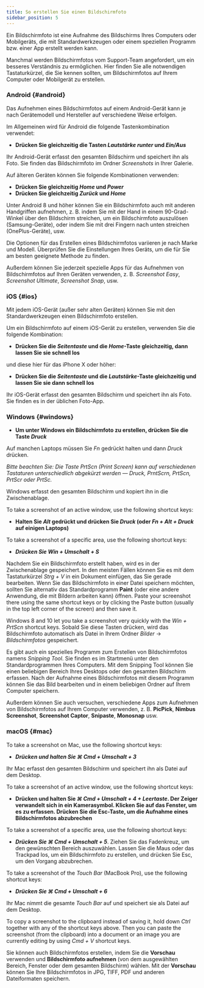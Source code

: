 ```yaml
---
title: So erstellen Sie einen Bildschirmfoto
sidebar_position: 5
---
```


Ein Bildschirmfoto ist eine Aufnahme des Bildschirms Ihres Computers oder Mobilgeräts, die mit Standardwerkzeugen oder einem speziellen Programm bzw. einer App erstellt werden kann.

Manchmal werden Bildschirmfotos vom Support-Team angefordert, um ein besseres Verständnis zu ermöglichen. Hier finden Sie alle notwendigen Tastaturkürzel, die Sie kennen sollten, um Bildschirmfotos auf Ihrem Computer oder Mobilgerät zu erstellen.

### Android {#android}

Das Aufnehmen eines Bildschirmfotos auf einem Android-Gerät kann je nach Gerätemodell und Hersteller auf verschiedene Weise erfolgen.

Im Allgemeinen wird für Android die folgende Tastenkombination verwendet:

- **Drücken Sie gleichzeitig die Tasten *Lautstärke runter* und *Ein/Aus***

Ihr Android-Gerät erfasst den gesamten Bildschirm und speichert ihn als Foto. Sie finden das Bildschirmfoto im Ordner *Screenshots* in Ihrer Galerie.

Auf älteren Geräten können Sie folgende Kombinationen verwenden:

- **Drücken Sie gleichzeitig *Home* und *Power***
- **Drücken Sie gleichzeitig *Zurück* und *Home***

Unter Android 8 und höher können Sie ein Bildschirmfoto auch mit anderen Handgriffen aufnehmen, z. B. indem Sie mit der Hand in einem 90-Grad-Winkel über den Bildschirm streichen, um ein Bildschirmfoto auszulösen (Samsung-Geräte), oder indem Sie mit drei Fingern nach unten streichen (OnePlus-Geräte), usw.

Die Optionen für das Erstellen eines Bildschirmfotos variieren je nach Marke und Modell. Überprüfen Sie die Einstellungen Ihres Geräts, um die für Sie am besten geeignete Methode zu finden.

Außerdem können Sie jederzeit spezielle Apps für das Aufnehmen von Bildschirmfotos auf Ihren Geräten verwenden, z. B. *Screenshot Easy*, *Screenshot Ultimate*, *Screenshot Snap*, usw.

### iOS {#ios}

Mit jedem iOS-Gerät (außer sehr alten Geräten) können Sie mit den Standardwerkzeugen einen Bildschirmfoto erstellen.

Um ein Bildschirmfoto auf einem iOS-Gerät zu erstellen, verwenden Sie die folgende Kombination:

- **Drücken Sie die *Seitentaste* und die *Home*-Taste gleichzeitig, dann lassen Sie sie schnell los**

und diese hier für das iPhone X oder höher:

- **Drücken Sie die *Seitentaste* und die *Lautstärke*-Taste gleichzeitig und lassen Sie sie dann schnell los**

Ihr iOS-Gerät erfasst den gesamten Bildschirm und speichert ihn als Foto. Sie finden es in der üblichen Foto-App.

### Windows {#windows}

- **Um unter Windows ein Bildschirmfoto zu erstellen, drücken Sie die Taste *Druck***

Auf manchen Laptops müssen Sie *Fn* gedrückt halten und dann *Druck* drücken.

*Bitte beachten Sie: Die Taste PrtScn (Print Screen) kann auf verschiedenen Tastaturen unterschiedlich abgekürzt werden — Druck, PrntScrn, PrtScn, PrtScr oder PrtSc.*

Windows erfasst den gesamten Bildschirm und kopiert ihn in die Zwischenablage.

To take a screenshot of an active window, use the following shortcut keys:

- **Halten Sie *Alt* gedrückt und drücken Sie *Druck* (oder *Fn + Alt + Druck* auf einigen Laptops)**

To take a screenshot of a specific area, use the following shortcut keys:

- ***Drücken Sie ***Win + Umschalt + S******

Nachdem Sie ein Bildschirmfoto erstellt haben, wird es in der Zwischenablage gespeichert. In den meisten Fällen können Sie es mit dem Tastaturkürzel *Strg + V* in ein Dokument einfügen, das Sie gerade bearbeiten. Wenn Sie das Bildschirmfoto in einer Datei speichern möchten, sollten Sie alternativ das Standardprogramm **Paint** (oder eine andere Anwendung, die mit Bildern arbeiten kann) öffnen. Paste your screenshot there using the same shortcut keys or by clicking the Paste button (usually in the top left corner of the screen) and then save it.

Windows 8 and 10 let you take a screenshot very quickly with the *Win + PrtScn* shortcut keys. Sobald Sie diese Tasten drücken, wird das Bildschirmfoto automatisch als Datei in Ihrem Ordner *Bilder* → *Bildschirmfotos* gespeichert.

Es gibt auch ein spezielles Programm zum Erstellen von Bildschirmfotos namens *Snipping Tool*. Sie finden es im Startmenü unter den Standardprogrammen Ihres Computers. Mit dem Snipping Tool können Sie einen beliebigen Bereich Ihres Desktops oder den gesamten Bildschirm erfassen. Nach der Aufnahme eines Bildschirmfotos mit diesem Programm können Sie das Bild bearbeiten und in einem beliebigen Ordner auf Ihrem Computer speichern.

Außerdem können Sie auch versuchen, verschiedene Apps zum Aufnehmen von Bildschirmfotos auf Ihrem Computer verwenden, z. B. **PicPick**, **Nimbus Screenshot**, **Screenshot Captor**, **Snipaste**, **Monosnap** usw.

### macOS {#mac}

To take a screenshot on Mac, use the following shortcut keys:

- ***Drücken und halten Sie ***⌘ Cmd + Umschalt + 3******

Ihr Mac erfasst den gesamten Bildschirm und speichert ihn als Datei auf dem Desktop.

To take a screenshot of an active window, use the following shortcut keys:

- **Drücken und halten Sie *⌘ Cmd + Umschalt + 4 + Leertaste*. Der Zeiger verwandelt sich in ein Kamerasymbol. Klicken Sie auf das Fenster, um es zu erfassen. Drücken Sie die Esc-Taste, um die Aufnahme eines Bildschirmfotos abzubrechen**

To take a screenshot of a specific area, use the following shortcut keys:

- ***Drücken Sie ***⌘ Cmd + Umschalt + 5******. Ziehen Sie das Fadenkreuz, um den gewünschten Bereich auszuwählen. Lassen Sie die Maus oder das Trackpad los, um ein Bildschirmfoto zu erstellen, und drücken Sie Esc, um den Vorgang abzubrechen.

To take a screenshot of the *Touch Bar* (MacBook Pro), use the following shortcut keys:

- ***Drücken Sie ***⌘ Cmd + Umschalt + 6******

Ihr Mac nimmt die gesamte *Touch Bar* auf und speichert sie als Datei auf dem Desktop.

To copy a screenshot to the clipboard instead of saving it, hold down *Ctrl* together with any of the shortcut keys above. Then you can paste the screenshot (from the clipboard) into a document or an image you are currently editing by using *Cmd + V* shortcut keys.

Sie können auch Bildschirmfotos erstellen, indem Sie die **Vorschau** verwenden und **Bildschirmfoto aufnehmen** (von dem ausgewählten Bereich, Fenster oder dem gesamten Bildschirm) wählen. Mit der **Vorschau** können Sie Ihre Bildschirmfotos in JPG, TIFF, PDF und anderen Dateiformaten speichern.
